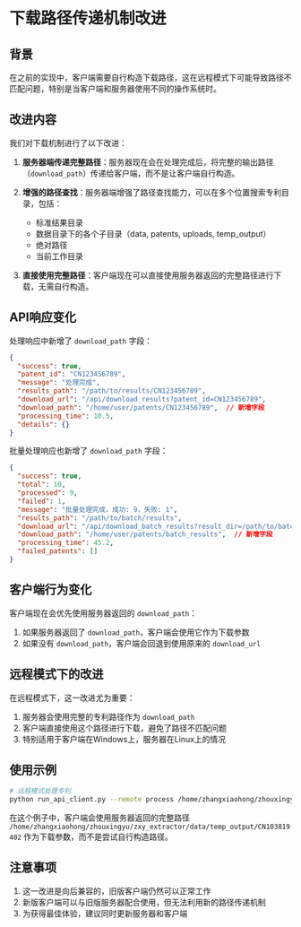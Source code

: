 # 下载路径传递机制改进

## 背景

在之前的实现中，客户端需要自行构造下载路径，这在远程模式下可能导致路径不匹配问题，特别是当客户端和服务器使用不同的操作系统时。

## 改进内容

我们对下载机制进行了以下改进：

1. **服务器端传递完整路径**：服务器现在会在处理完成后，将完整的输出路径（`download_path`）传递给客户端，而不是让客户端自行构造。

2. **增强的路径查找**：服务器端增强了路径查找能力，可以在多个位置搜索专利目录，包括：
   - 标准结果目录
   - 数据目录下的各个子目录（data, patents, uploads, temp_output）
   - 绝对路径
   - 当前工作目录

3. **直接使用完整路径**：客户端现在可以直接使用服务器返回的完整路径进行下载，无需自行构造。

## API响应变化

处理响应中新增了 `download_path` 字段：

```json
{
  "success": true,
  "patent_id": "CN123456789",
  "message": "处理完成",
  "results_path": "/path/to/results/CN123456789",
  "download_url": "/api/download_results?patent_id=CN123456789",
  "download_path": "/home/user/patents/CN123456789",  // 新增字段
  "processing_time": 10.5,
  "details": {}
}
```

批量处理响应也新增了 `download_path` 字段：

```json
{
  "success": true,
  "total": 10,
  "processed": 9,
  "failed": 1,
  "message": "批量处理完成，成功: 9，失败: 1",
  "results_path": "/path/to/batch/results",
  "download_url": "/api/download_batch_results?result_dir=/path/to/batch/results",
  "download_path": "/home/user/patents/batch_results",  // 新增字段
  "processing_time": 45.2,
  "failed_patents": []
}
```

## 客户端行为变化

客户端现在会优先使用服务器返回的 `download_path`：

1. 如果服务器返回了 `download_path`，客户端会使用它作为下载参数
2. 如果没有 `download_path`，客户端会回退到使用原来的 `download_url`

## 远程模式下的改进

在远程模式下，这一改进尤为重要：

1. 服务器会使用完整的专利路径作为 `download_path`
2. 客户端直接使用这个路径进行下载，避免了路径不匹配问题
3. 特别适用于客户端在Windows上，服务器在Linux上的情况

## 使用示例

```bash
# 远程模式处理专利
python run_api_client.py --remote process /home/zhangxiaohong/zhouxingyu/zxy_extractor/data/temp_output/CN103819402 --wait
```

在这个例子中，客户端会使用服务器返回的完整路径 `/home/zhangxiaohong/zhouxingyu/zxy_extractor/data/temp_output/CN103819402` 作为下载参数，而不是尝试自行构造路径。

## 注意事项

1. 这一改进是向后兼容的，旧版客户端仍然可以正常工作
2. 新版客户端可以与旧版服务器配合使用，但无法利用新的路径传递机制
3. 为获得最佳体验，建议同时更新服务器和客户端

